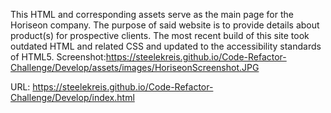 This HTML and corresponding assets serve as the main page for the Horiseon company. The purpose of said website is to provide details about product(s) for prospective clients.
The most recent build of this site took outdated HTML and related CSS and updated to the accessibility standards of HTML5.
Screenshot:https://steelekreis.github.io/Code-Refactor-Challenge/Develop/assets/images/HoriseonScreenshot.JPG

URL: https://steelekreis.github.io/Code-Refactor-Challenge/Develop/index.html
